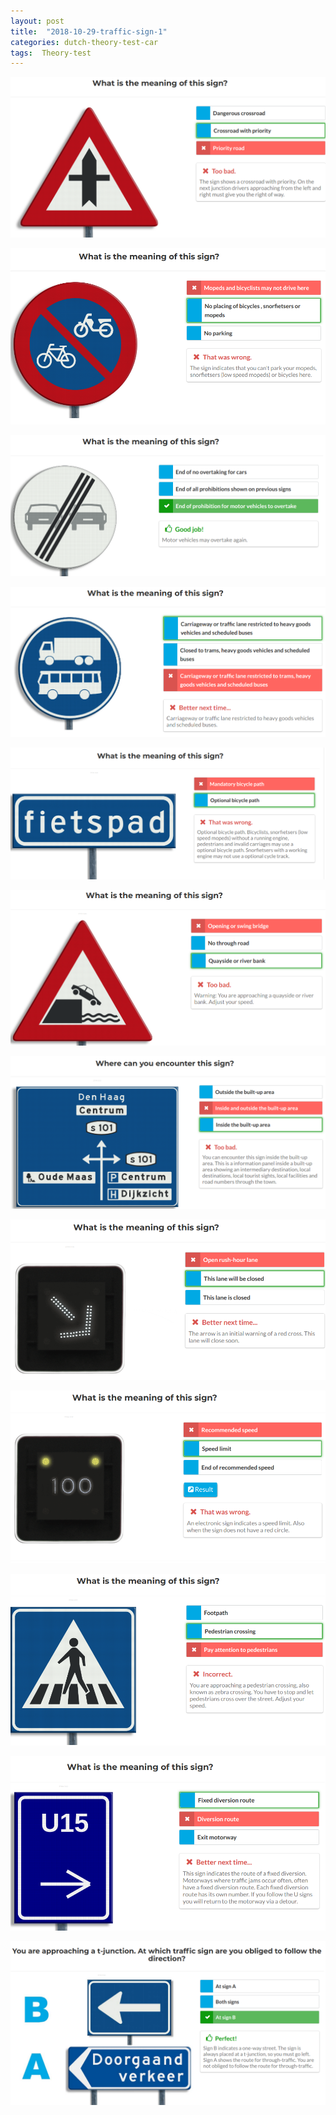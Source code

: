 ```yaml
---
layout: post
title:  "2018-10-29-traffic-sign-1"
categories: dutch-theory-test-car
tags:  Theory-test 
---
```


![](/images/2019-01-08-21-01-24.png)

![](/images/2019-01-08-21-13-08.png)

![](/images/2019-01-08-21-14-46.png)

![](/images/2019-01-08-21-17-10.png)

![](/images/2019-01-08-21-21-31.png)

![](/images/2019-01-08-21-26-26.png)

![](/images/2019-01-08-21-34-08.png)

![](/images/2019-01-08-21-36-28.png)

![](/images/2019-01-08-21-37-13.png)

![](/images/2019-01-08-21-40-39.png)

![](/images/2019-01-08-21-43-58.png)

![](/images/2019-01-08-21-45-24.png)

